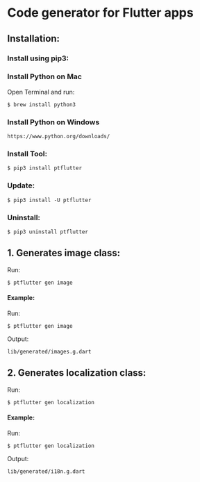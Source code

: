 # Code generator for Flutter apps
## Installation:
### Install using pip3:
### Install Python on Mac
Open Terminal and run:
```
$ brew install python3
```
### Install Python on Windows
```
https://www.python.org/downloads/
```
### Install Tool:
```
$ pip3 install ptflutter
```
### Update:
```
$ pip3 install -U ptflutter
```
### Uninstall:
```
$ pip3 uninstall ptflutter
```
## 1. Generates image class:
Run:

```
$ ptflutter gen image
```
#### Example:
Run:
```
$ ptflutter gen image
```
Output:
```
lib/generated/images.g.dart
```

## 2. Generates localization class:
Run:

```
$ ptflutter gen localization
```
#### Example:
Run:
```
$ ptflutter gen localization
```
Output:
```
lib/generated/i18n.g.dart
```